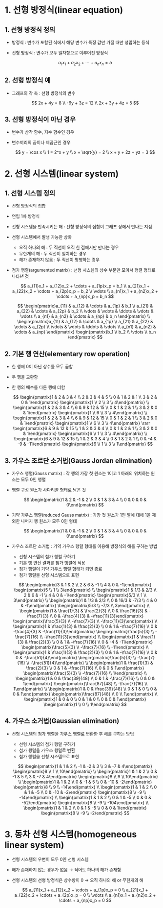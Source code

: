 # 1. 선형 방정식(linear equation)

## 1. 선형 방정식 정의

- 방정식 : 변수가 포함된 식에서 해당 변수가 특정 값만 가질 때만 성립하는 등식
- 선형 방정식 : 변수가 모두 일차항으로 이루어진 방정식
    
    $$
    a_1x_1 + a_2x_2 + \cdots + a_nx_n = b
    $$
    

## 2. 선형 방정식 예

- 그래프의 각 축 : 선형 방정식의 변수
    
    $$
    2x + 4y = 8 \\ -6y + 3z = 12 \\ 2x + 3y + 4z = 5
    $$
    

## 3. 선형 방정식이 아닌 경우

- 변수가 삼각 함수, 지수 함수인 경우
- 변수끼리의 곱이나 제곱근인 경우
    
    $$
    y = \cos x \\ 1 = 2^x + y \\ x + \sqrt{y} = 2 \\ x + y + 2z + yz = 3
    $$
    

# 2. 선형 시스템(linear system)

## 1. 선형 시스템 정의

- 선형 방정식의 집합
- 연립 1차 방정식
- 선형 시스템을 만족시키는 해 : 선형 방정식의 집합이 그래프 상에서 만나는 지점
- 선형 시스템에서 발생 가능한 상화
    - 오직 하나의 해 : 두 직선이 오직 한 점에서만 만나는 경우
    - 무한개의 해 : 두 직선이 일치하는 경우
    - 해가 존재하지 않음 : 두 직선이 평행하는 경우
- 첨가 행렬(argumented matrix) : 선형 시스템의 상수 부분만 모아서 행렬 형태로 나타낸 것
    
    $$
    a_{11}x_1 + a_{12}x_2 + \cdots + a_{1p}x_p = b_1 \\ a_{21}x_1 + a_{22}x_2 + \cdots + a_{2p}x_p = b_2 \\ \vdots \\ a_{n1}x_1 + a_{n2}x_2 + \cdots + a_{np}x_p = b_n
    $$
    
    $$
    \begin{pmatrix}a_{11} & a_{12} & \cdots & a_{1p} & b_1 \\ a_{21} & a_{22} & \cdots & a_{2p} & b_2 \\ \vdots & \vdots & \ddots & \vdots & \vdots \\ a_{n1} & a_{n2} & \cdots & a_{np} & b_n \end{pmatrix} \\ \begin{pmatrix}a_{11} & a_{12} & \cdots & a_{1p} \\ a_{21} & a_{22} & \cdots & a_{2p} \\ \vdots & \vdots & \ddots & \vdots \\ a_{n1} & a_{n2} & \cdots & a_{np} \end{pmatrix} \begin{pmatrix}b_1 \\ b_2 \\ \vdots \\ b_n \end{pmatrix}
    $$
    

## 2. 기본 행 연산(elementary row operation)

- 한 행에 0이 아닌 상수를 모두 곱함
- 두 행을 교환함
- 한 행의 배수를 다른 행에 더함
    
    $$
    \begin{pmatrix}1 & 2 & 3 & 4 \\ 2 & 3 & 4 & 5 \\ 0 & 1 & 2 & 1 \\ 3 & 2 & 0 & 1\end{pmatrix} \begin{pmatrix}1 \\ 2 \\ 3 \\ 4\end{pmatrix} \\ \begin{pmatrix}1 & 2 & 3 & 4 \\ 6 & 9 & 12 & 15 \\ 0 & 1 & 2 & 1 \\ 3 & 2 & 0 & 1\end{pmatrix} \begin{pmatrix}1 \\ 6 \\ 3 \\ 4\end{pmatrix} \\ \begin{pmatrix}1 & 2 & 3 & 4 \\ 6 & 9 & 12 & 15 \\ 0 & 1 & 2 & 1 \\ 3 & 2 & 0 & 1\end{pmatrix} \begin{pmatrix}1 \\ 6 \\ 3 \\ 4\end{pmatrix} \rarr \begin{pmatrix}6 & 9 & 12 & 15 \\ 1 & 2 & 3 & 4 \\ 0 & 1 & 2 & 1 \\ 3 & 2 & 0 & 1\end{pmatrix} \begin{pmatrix}6 \\ 1 \\ 3 \\ 4\end{pmatrix} \\ \begin{pmatrix}6 & 9 & 12 & 15 \\ 1 & 2 & 3 & 4 \\ 0 & 1 & 2 & 1 \\ 0 & -4 & -9 & -11\end{pmatrix} \begin{pmatrix}6 \\ 1 \\ 3 \\ 1\end{pmatrix}
    $$
    

## 3. 가우스 조르단 소거법(Gauss Jordan elimination)

- 가우스 행렬(Gauss matrix) : 각 행의 가장 첫 원소는 1이고 1 아래의 위치하는 원소는 모두 0인 행렬
- 행렬 구성 원소가 사다리꼴 형태로 남은 것
    
    $$
    \begin{pmatrix}1 & 2 & -1 & 2 \\ 0 & 1 & 3 & 4 \\ 0 & 0 & 0 & 0\end{pmatrix}
    $$
    
- 기약 가우스 행렬(reduced Gauss matrix) : 가장 첫 원소가 1인 열에 대해 1을 제외한 나머지 행 원소가 모두 0인 형태
    
    $$
    \begin{pmatrix}1 & 0 & -1 & 2 \\ 0 & 1 & 3 & 4 \\ 0 & 0 & 0 & 0\end{pmatrix}
    $$
    
- 가우스 조르단 소거법 : 기약 가우스 행렬 형태를 이용해 방정식의 해를 구하는 방법
    - 선형 시스템의 첨가 행렬 구하기
    - 기본 행 연산 결과를 첨가 행렬에 적용
    - 첨가 행렬이 기약 가우스 행렬 형태가 되면 종료
    - 첨가 행렬을 선형 시스템으로 표현
    
    $$
    \begin{pmatrix}3 & 1 & 2 \\ 2 & 6 & -1 \\ 4 & 0 & -1\end{pmatrix} \begin{pmatrix}5 \\ 1 \\ 3\end{pmatrix} \\ \begin{pmatrix}1 & 1/3 & 2/3 \\ 2 & 6 & -1 \\ 4 & 0 & -1\end{pmatrix} \begin{pmatrix}5/3 \\ 1 \\ 3\end{pmatrix} \\ \begin{pmatrix}1 & 1/3 & 2/3 \\ 0 & 16/3 & -7/3 \\ 4 & 0 & -1\end{pmatrix} \begin{pmatrix}5/3 \\ -7/3 \\ 3\end{pmatrix} \\ \begin{pmatrix}1 & \frac{1}{3} & \frac{2}{3} \\ 0 & \frac{16}{3} & -\frac{7}{3} \\ 0 & -\frac{4}{3} & -\frac{11}{3}\end{pmatrix} \begin{pmatrix}\frac{5}{3} \\ -\frac{7}{3} \\ -\frac{11}{3}\end{pmatrix} \\ \begin{pmatrix}1 & \frac{1}{3} & \frac{2}{3} \\ 0 & 1 & -\frac{7}{16} \\ 0 & -\frac{4}{3} & -\frac{11}{3}\end{pmatrix} \begin{pmatrix}\frac{5}{3} \\ -\frac{7}{16} \\ -\frac{11}{3}\end{pmatrix} \\ \begin{pmatrix}1 & \frac{1}{3} & \frac{2}{3} \\ 0 & 1 & -\frac{7}{16} \\ 0 & -4 & -11\end{pmatrix} \begin{pmatrix}\frac{5}{3} \\ -\frac{7}{16} \\ -11\end{pmatrix} \\ \begin{pmatrix}1 & \frac{1}{3} & \frac{2}{3} \\ 0 & 1 & -\frac{7}{16} \\ 0 & 0 & -\frac{51}{4}\end{pmatrix} \begin{pmatrix}\frac{5}{3} \\ -\frac{7}{16} \\ -\frac{51}{4}\end{pmatrix} \\ \begin{pmatrix}1 & \frac{1}{3} & \frac{2}{3} \\ 0 & 1 & -\frac{7}{16} \\ 0 & 0 & 1\end{pmatrix} \begin{pmatrix}\frac{5}{3} \\ -\frac{7}{16} \\ 1\end{pmatrix} \\ \begin{pmatrix}1 & 0 & \frac{39}{48} \\ 0 & 1 & -\frac{7}{16} \\ 0 & 0 & 1\end{pmatrix} \begin{pmatrix}\frac{87}{48} \\ -\frac{7}{16} \\ 1\end{pmatrix} \\ \begin{pmatrix}1 & 0 & \frac{39}{48} \\ 0 & 1 & 0 \\ 0 & 0 & 1\end{pmatrix} \begin{pmatrix}\frac{87}{48} \\ 0 \\ 1\end{pmatrix} \\ \begin{pmatrix}1 & 0 & 0 \\ 0 & 1 & 0 \\ 0 & 0 & 1\end{pmatrix} \begin{pmatrix}1 \\ 0 \\ 1\end{pmatrix}
    $$
    

## 4. 가우스 소거법(Gaussian elimination)

- 선형 시스템의 첨가 행렬을 가우스 행렬로 변환한 후 해를 구하는 방법
    - 선형 시스템의 첨가 행렬 구하기
    - 첨가 행렬을 가우스 행렬로 변환
    - 첨가 행렬을 선형 시스템으로 표현
    
    $$
    \begin{pmatrix}1 & 1 & 2 \\ -1 & -2 & 3 \\ 3 & -7 & 4\end{pmatrix} \begin{pmatrix}8 \\ 1 \\ 10\end{pmatrix} \\ \begin{pmatrix}1 & 1 & 2 \\ 0 & -1 & 5 \\ 3 & -7 & 4\end{pmatrix} \begin{pmatrix}8 \\ 9 \\ 10\end{pmatrix} \\ \begin{pmatrix}1 & 1 & 2 \\ 0 & -1 & 5 \\ 0 & -10 & -2\end{pmatrix} \begin{pmatrix}8 \\ 9 \\ -14\end{pmatrix} \\ \begin{pmatrix}1 & 1 & 2 \\ 0 & 1 & -5 \\ 0 & -10 & -2\end{pmatrix} \begin{pmatrix}8 \\ -9 \\ -14\end{pmatrix} \\ \begin{pmatrix}1 & 1 & 2 \\ 0 & 1 & -5 \\ 0 & 0 & -52\end{pmatrix} \begin{pmatrix}8 \\ -9 \\ -104\end{pmatrix} \\ \begin{pmatrix}1 & 1 & 2 \\ 0 & 1 & -5 \\ 0 & 0 & 1\end{pmatrix} \begin{pmatrix}8 \\ -9 \\ -2\end{pmatrix}
    $$
    

# 3. 동차 선형 시스템(homogeneous linear system)

- 선형 시스템의 우변이 모두 0인 선형 시스템
- 해가 존재하지 않는 경우가 없음 → 적어도 하나의 해가 존재함
- 선형 시스템의 선형 방정식은 상수항이 0 → 오직 하나의 해 or 무한개의 해
    
    $$
    a_{11}x_1 + a_{12}x_2 + \cdots + a_{1p}x_p = 0 \\ a_{21}x_1 + a_{22}x_2 + \cdots + a_{2p}x_p = 0 \\ \vdots \\ a_{n1}x_1 + a_{n2}x_2 + \cdots + a_{np}x_p = 0
    $$